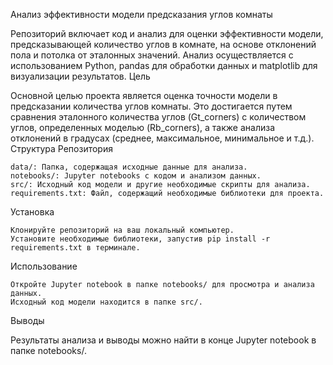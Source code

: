 Анализ эффективности модели предсказания углов комнаты

Репозиторий включает код и анализ для оценки эффективности модели, предсказывающей количество углов в комнате, на основе отклонений пола и потолка от эталонных значений. Анализ осуществляется с использованием Python, pandas для обработки данных и matplotlib для визуализации результатов.
Цель

Основной целью проекта является оценка точности модели в предсказании количества углов комнаты. Это достигается путем сравнения эталонного количества углов (Gt_corners) с количеством углов, определенных моделью (Rb_corners), а также анализа отклонений в градусах (среднее, максимальное, минимальное и т.д.).
Структура Репозитория

    data/: Папка, содержащая исходные данные для анализа.
    notebooks/: Jupyter notebooks с кодом и анализом данных.
    src/: Исходный код модели и другие необходимые скрипты для анализа.
    requirements.txt: Файл, содержащий необходимые библиотеки для проекта.

Установка

    Клонируйте репозиторий на ваш локальный компьютер.
    Установите необходимые библиотеки, запустив pip install -r requirements.txt в терминале.

Использование

    Откройте Jupyter notebook в папке notebooks/ для просмотра и анализа данных.
    Исходный код модели находится в папке src/.

Выводы

Результаты анализа и выводы можно найти в конце Jupyter notebook в папке notebooks/.

